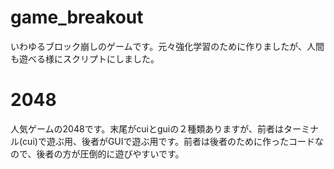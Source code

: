 # game_breakout
いわゆるブロック崩しのゲームです。元々強化学習のために作りましたが、人間も遊べる様にスクリプトにしました。

# 2048
人気ゲームの2048です。末尾がcuiとguiの２種類ありますが、前者はターミナル(cui)で遊ぶ用、後者がGUIで遊ぶ用です。前者は後者のために作ったコードなので、後者の方が圧倒的に遊びやすいです。
